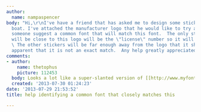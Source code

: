 ```yaml
---
author:
  name: nampaspencer
body: "Hi,\r\nI've have a friend that has asked me to design some stickers for his
  boat. I've attached the manufacturer logo that he would like to try and match.  Can
  someone suggest a common font that will match this font.  The only sticker that
  will be close to this logo will be the \"license\" number so it will only be letters.
  \ The other stickers will be far enough away from the logo that it should not be
  apparent that it is not an exact match.  Any help greatly appreciated.  nampaspencer@yahoo.com"
comments:
- author:
    name: thetophus
    picture: 112453
  body: Looks a lot like a super-slanted version of [[http://www.myfonts.com/fonts/adobe/clarendon|Clarendon]]
  created: '2013-07-30 01:24:23'
date: '2013-07-29 21:53:52'
title: help identifying a common font that closely matches this

---
```

